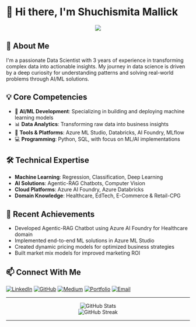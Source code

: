 # 👋 Hi there, I'm Shuchismita Mallick

<div align="center">
  
<img src="https://capsule-render.vercel.app/api?type=waving&color=2E8B57&height=100&section=header&text=Data%20Scientist%20(AI/ML)&fontSize=30&fontAlignY=35&animation=twinkling"/>

</div>

## 🚀 About Me

I'm a passionate Data Scientist with 3 years of experience in transforming complex data into actionable insights. My journey in data science is driven by a deep curiosity for understanding patterns and solving real-world problems through AI/ML solutions.

## 💡 Core Competencies

- 🤖 **AI/ML Development**: Specializing in building and deploying machine learning models
- 📊 **Data Analytics**: Transforming raw data into business insights
- 🔧 **Tools & Platforms**: Azure ML Studio, Databricks, AI Foundry, MLflow
- 💻 **Programming**: Python, SQL, with focus on ML/AI implementations

## 🛠️ Technical Expertise

- **Machine Learning**: Regression, Classification, Deep Learning
- **AI Solutions**: Agentic-RAG Chatbots, Computer Vision
- **Cloud Platforms**: Azure AI Foundry, Azure Databricks
- **Domain Knowledge**: Healthcare, EdTech, E-Commerce & Retail-CPG

## 🌟 Recent Achievements

- Developed Agentic-RAG Chatbot using Azure AI Foundry for Healthcare domain
- Implemented end-to-end ML solutions in Azure ML Studio
- Created dynamic pricing models for optimized business strategies
- Built market mix models for improved marketing ROI

## 📫 Connect With Me

[![LinkedIn](https://img.shields.io/badge/LinkedIn-0077B5?style=for-the-badge&logo=linkedin&logoColor=white)](https://www.linkedin.com/in/shuchismita-mallick/)
[![GitHub](https://img.shields.io/badge/GitHub-100000?style=for-the-badge&logo=github&logoColor=white)](https://github.com/Shuchismita2000)
[![Medium](https://img.shields.io/badge/Medium-12100E?style=for-the-badge&logo=medium&logoColor=white)](https://medium.com/@mallickshuchismita25)
[![Portfolio](https://img.shields.io/badge/Portfolio-000000?style=for-the-badge&logo=About.me&logoColor=white)](https://shuchismita2000.github.io/ds_portfolio/)
[![Email](https://img.shields.io/badge/Email-D14836?style=for-the-badge&logo=gmail&logoColor=white)](mailto:mallickshuchismita25@gmail.com)

---

<div align="center">
  <img src="https://github-readme-stats.vercel.app/api?username=Shuchismita2000&show_icons=true&theme=radical" alt="GitHub Stats" />
</div>

<div align="center">
  <img src="https://github-readme-streak-stats.herokuapp.com/?user=Shuchismita2000&theme=radical" alt="GitHub Streak" />
</div>

---
